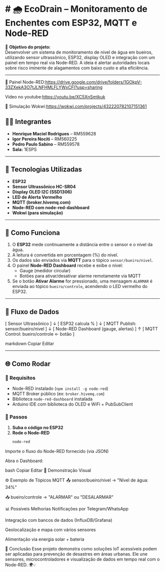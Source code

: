 # # 🌧️ EcoDrain – Monitoramento de Enchentes com ESP32, MQTT e Node-RED

🚨 **Objetivo do projeto:**  
Desenvolver um sistema de monitoramento de nível de água em bueiros, utilizando sensor ultrassônico, ESP32, display OLED e integração com um painel em tempo real via Node-RED. A ideia é alertar autoridades locais sobre risco iminente de alagamentos com baixo custo e alta eficiência.

---


🧪 Painel Node-RED:https://drive.google.com/drive/folders/1GOkpV-33ZXekA3O7tJLNFHMLFLYWxCFI?usp=sharing

Video no youtube:https://youtu.be/XC5XnSmtkuk

🔌 Simulação Wokwi:https://wokwi.com/projects/432220782107151361

## 👨‍💻 Integrantes

- **Henrique Maciel Rodrigues** – RM559628  
- **Igor Pereira Nociti** – RM560225
- **Pedro Paulo Sabino** – RM559578
- **Sala:** 1ESPS

---

## 🧠 Tecnologias Utilizadas

- **ESP32**  
- **Sensor Ultrassônico HC-SR04**  
- **Display OLED I2C (SSD1306)**  
- **LED de Alerta Vermelho**  
- **MQTT (broker.hivemq.com)**  
- **Node-RED com node-red-dashboard**  
- **Wokwi (para simulação)**

---



## 📶 Como Funciona

1. O **ESP32** mede continuamente a distância entre o sensor e o nível da água.
2. A leitura é convertida em porcentagem (%) do nível.
3. Os dados são enviados via **MQTT** para o tópico `sensor/bueiro/nivel`.
4. O painel **Node-RED Dashboard** recebe e exibe o nível:
   - Gauge (medidor circular)
   - Botões para ativar/desativar alarme remotamente via MQTT
5. Se o botão **Ativar Alarme** for pressionado, uma mensagem `ALARMAR` é enviada ao tópico `bueiro/controle`, acendendo o LED vermelho do ESP32.

---

## 🧪 Fluxo de Dados

[ Sensor Ultrassônico ]
↓
[ ESP32 calcula % ]
↓
[ MQTT Publish: sensor/bueiro/nivel ]
↓
[ Node-RED Dashboard (gauge, alertas) ]
↑
[ MQTT Control: bueiro/controle ← botão ]

markdown
Copiar
Editar

---

## 🌐 Como Rodar

### 🧩 Requisitos

- Node-RED instalado (`npm install -g node-red`)
- MQTT Broker público (ex: `broker.hivemq.com`)
- Biblioteca `node-red-dashboard` instalada
- Arduino IDE com biblioteca do OLED e WiFi + PubSubClient

### 🚀 Passos

1. **Suba o código no ESP32**
2. **Rode o Node-RED**
   ```bash
   node-red
Importe o fluxo do Node-RED fornecido (via JSON)

Abra o Dashboard:

bash
Copiar
Editar
📸 Demonstração Visual


⚙️ Exemplo de Tópicos MQTT
📤 sensor/bueiro/nivel → "Nível de água: 34%"

📥 bueiro/controle → "ALARMAR" ou "DESALARMAR"

📊 Possíveis Melhorias
Notificações por Telegram/WhatsApp

Integração com bancos de dados (InfluxDB/Grafana)

Geolocalização e mapa com vários sensores

Alimentação via energia solar + bateria

🏁 Conclusão
Esse projeto demonstra como soluções IoT acessíveis podem ser aplicadas para prevenção de desastres em áreas urbanas. Ele une sensores, microcontroladores e visualização de dados em tempo real com o Node-RED. 🌍💡
